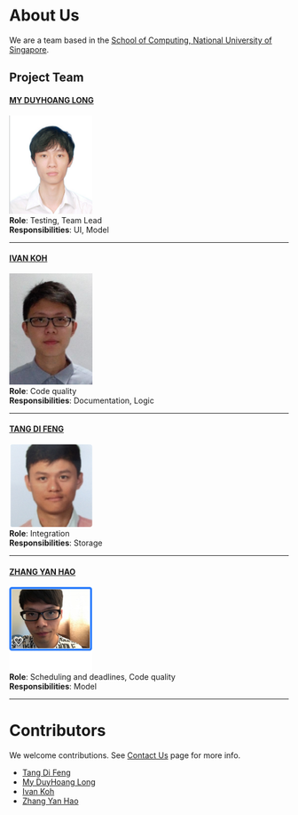 # About Us

We are a team based in the [School of Computing, National University of Singapore](http://www.comp.nus.edu.sg).

## Project Team

#### [MY DUYHOANG LONG](https://github.com/myduyhoanglong) <br>
<img src="images/myduyhoanglong.png" width="150"><br>
**Role**: Testing, Team Lead <br>
**Responsibilities**: UI, Model

-----

#### [IVAN KOH](https://github.com/ivankws)
<img src="images/Ivan_Koh_1.JPG" width="150"><br>
**Role**: Code quality <br>
**Responsibilities**: Documentation, Logic

-----

#### [TANG DI FENG](https://github.com/e0011840)
<img src="images/e0011840.png" width="150"><br>
**Role**: Integration <br>
**Responsibilities**: Storage

-----

#### [ZHANG YAN HAO](https://github.com/vane1992)
<img src="images/vane1992.png" width="150"><br>
**Role**: Scheduling and deadlines, Code quality <br>
**Responsibilities**: Model

-----

# Contributors

We welcome contributions. See [Contact Us](ContactUs.md) page for more info.

* [Tang Di Feng](https://github.com/e0011840)
* [My DuyHoang Long](https://github.com/myduyhoanglong)
* [Ivan Koh](https://github.com/ivankws)
* [Zhang Yan Hao](https://github.com/vane1992)
